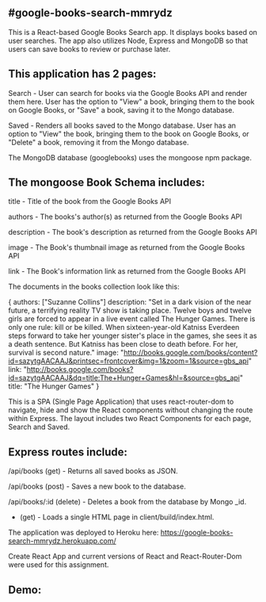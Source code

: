 #google-books-search-mmrydz
---------------------------

This is a React-based Google Books Search app. It displays books based on user searches. The app also utilizes Node, Express and MongoDB so that users can save books to review or purchase later.

This application has 2 pages:
-----------------------------

Search - User can search for books via the Google Books API and render them here. User has the option to "View" a book, bringing them to the book on Google Books, or "Save" a book, saving it to the Mongo database.

Saved - Renders all books saved to the Mongo database. User has an option to "View" the book, bringing them to the book on Google Books, or "Delete" a book, removing it from the Mongo database.

The MongoDB database (googlebooks) uses the mongoose npm package. 

The mongoose Book Schema includes:
----------------------------------
title - Title of the book from the Google Books API

authors - The books's author(s) as returned from the Google Books API

description - The book's description as returned from the Google Books API

image - The Book's thumbnail image as returned from the Google Books API

link - The Book's information link as returned from the Google Books API

The documents in the books collection look like this:

{
  authors: ["Suzanne Collins"]
  description: "Set in a dark vision of the near future, a terrifying reality TV show is taking place. Twelve boys and twelve girls are forced to appear in a live event called The Hunger Games. There is only one rule: kill or be killed. When sixteen-year-old Katniss Everdeen steps forward to take her younger sister's place in the games, she sees it as a death sentence. But Katniss has been close to death before. For her, survival is second nature."
  image: "http://books.google.com/books/content?id=sazytgAACAAJ&printsec=frontcover&img=1&zoom=1&source=gbs_api"
  link: "http://books.google.com/books?id=sazytgAACAAJ&dq=title:The+Hunger+Games&hl=&source=gbs_api"
  title: "The Hunger Games"
}

This is a SPA (Single Page Application) that uses react-router-dom to navigate, hide and show the React components without changing the route within Express.
The layout includes two React Components for each page, Search and Saved.

Express routes include:
-----------------------
/api/books (get) - Returns all saved books as JSON.

/api/books (post) - Saves a new book to the database.

/api/books/:id (delete) - Deletes a book from the database by Mongo _id.

* (get) - Loads a single HTML page in client/build/index.html. 

The application was deployed to Heroku here: https://google-books-search-mmrydz.herokuapp.com/

Create React App and current versions of React and React-Router-Dom were used for this assignment.

Demo:
-----

